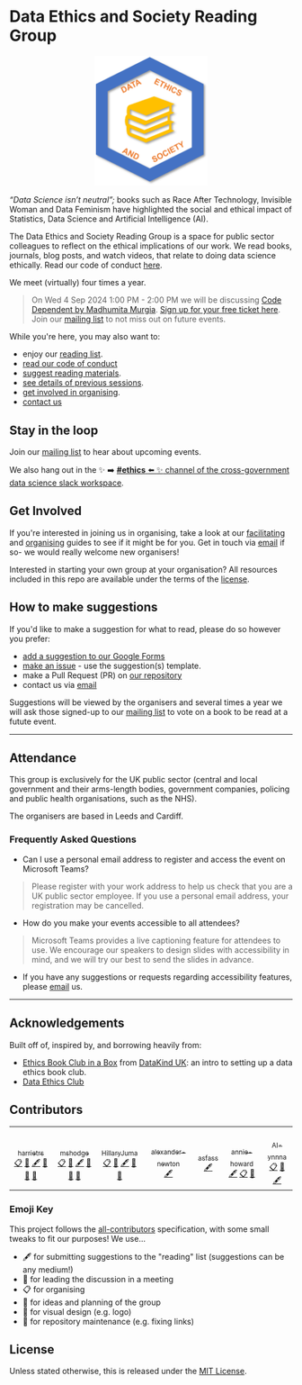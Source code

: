 # Data Ethics and Society Reading Group

<center><img src="deas.png" alt="logo" width="200"></center>

_“Data Science isn’t neutral”;_ books such as Race After Technology, Invisible Woman and Data Feminism have highlighted the social and ethical impact of Statistics, Data Science and Artificial Intelligence (AI).

The Data Ethics and Society Reading Group is a space for public sector colleagues to reflect on the ethical implications of our work. We read books, journals, blog posts, and watch videos, that relate to doing data science ethically. Read our code of conduct [here](./code-of-conduct.md).

We meet (virtually) four times a year.

> On Wed 4 Sep 2024 1:00 PM - 2:00 PM we will be discussing [Code Dependent by Madhumita Murgia](https://www.panmacmillan.com/authors/madhumita-murgia/code-dependent/9781529097306). [Sign up for your free ticket here](https://www.tickettailor.com/events/dataethics/1292240/r/govdatascislack). Join our [mailing list](https://xgovdataethics.substack.com/) to not miss out on future events.

While you're here, you may also want to:

* enjoy our [reading list](./READING-LIST.md).
* [read our code of conduct](./code-of-conduct.md)
* [suggest reading materials](#how-to-make-suggestions).
* [see details of previous sessions](./SESSIONS.md).
* [get involved in organising](#get-involved).
* [contact us](mailto:xgov-data-ethics@proton.me)

## Stay in the loop

Join our [mailing list](https://xgovdataethics.substack.com/) to hear about upcoming events.

We also hang out in the :sparkles: :arrow_right: [**#ethics** :arrow_left: :sparkles: channel of the cross-government data science slack workspace](https://govdatascience.slack.com).

## Get Involved

If you're interested in joining us in organising, take a look at our [facilitating](./Guides/facilitating.md) and [organising](./Guides/organising.md) guides to see if it might be for you. Get in touch via [email](mailto:xgov-data-ethics@proton.me) if so- we would really welcome new organisers!

Interested in starting your own group at your organisation? All resources included in this repo are available under the terms of the [license](./LICENSE).

## How to make suggestions

If you'd like to make a suggestion for what to read, please do so however you prefer:

* [add a suggestion to our Google Forms](https://forms.gle/qvNVX1681hkW62Lj9)
* [make an issue](https://github.com/ukgovdatascience/data-ethics-and-society-reading-group/issues/new/choose) - use the suggestion(s) template.
* make a Pull Request (PR) on [our repository](https://github.com/ukgovdatascience/data-ethics-and-society-reading-group)
* contact us via [email](mailto:xgov-data-ethics@proton.me)

Suggestions will be viewed by the organisers and several times a year we will ask those signed-up to our [mailing list](https://xgovdataethics.substack.com/) to vote on a book to be read at a futute event. 

---

## Attendance

This group is exclusively for the UK public sector (central and local government and their arms-length bodies, government companies, policing and public health organisations, such as the NHS).

The organisers are based in Leeds and Cardiff.

### Frequently Asked Questions

* Can I use a personal email address to register and access the event on Microsoft Teams?

> Please register with your work address to help us check that you are a UK public sector employee. If you use a personal email address, your registration may be cancelled.

* How do you make your events accessible to all attendees?

> Microsoft Teams provides a live captioning feature for attendees to use. We encourage our speakers to design slides with accessibility in mind, and we will try our best to send the slides in advance.

* If you have any suggestions or requests regarding accessibility features, please [email](mailto:xgov-data-ethics@proton.me) us.

---

## Acknowledgements

Built off of, inspired by, and borrowing heavily from:

* [Ethics Book Club in a
Box](https://github.com/DataKind-UK/data-ethics-book-club-in-a-box) from [DataKind UK](https://datakind.org.uk/): an intro to setting up a data ethics book club.
* [Data Ethics Club](https://github.com/very-good-science/data-ethics-club)

## Contributors
<!-- markdownlint-disable -->
<table>
	<tbody>
		<tr>
			<td align="center"><font color="#333333">
				<a href="https://github.com/harrietrs">
					<img alt="" src="https://avatars.githubusercontent.com/u/28767009?v=4" width="100px;" />
					<br />
					<sub>harrietrs</sub>
				</a>
				<br />
				<a href="#eventOrganizing-harrietrs" title="Event Organizing">📋</a>
				<a href="#ideas-harrietrs" title="Ideas, Planning, &amp; Feedback">🤔</a>
				<a href="#content-harrietrs" title="Content">🖋</a>
				<a href="#question-harrietrs" title="Leading Discussion">💬</a>
				<a href="#blog-harrietrs" title="Blogposts">📝</a>
				<a href="#maintenance-harrietrs" title="Maintenance">🚧</a>
			</font></td>
			<td align="center"><font color="#333333">
				<a href="https://github.com/mshodge">
					<img alt="" src="https://avatars.githubusercontent.com/u/15108577?v=4" width="100px;" />
					<br />
					<sub>mshodge</sub>
				</a>
				<br />
				<a href="#eventOrganizing-mshodge" title="Event Organizing">📋</a>
				<a href="#ideas-mshodge" title="Ideas, Planning, &amp; Feedback">🤔</a>
				<a href="#content-mshodge" title="Content">🖋</a>
				<a href="#question-mshodge" title="Leading Discussion">💬</a>
				<a href="#blog-mshodge" title="Blogposts">📝</a>
				<a href="#maintenance-mshodge" title="Maintenance">🚧</a></font></td>
			<td align="center"><font color="#333333">
				<a href="https://github.com/HillaryJuma">
					<img alt="" src="https://avatars.githubusercontent.com/u/52030096?v=4" width="100px;" />
					<br />
					<sub>HillaryJuma</sub>
				</a>
				<br />
				<a href="#eventOrganizing-HillaryJuma" title="Event Organizing">📋</a>
				<a href="#ideas-HillaryJuma" style="text-align: -webkit-center;" title="Ideas, Planning, &amp; Feedback">🤔</a>
				<a href="#content-HillaryJuma" title="Content">🖋</a>
				<a href="#question-HillaryJuma" title="Leading Discussion">💬</a>
				<a href="#design-HillaryJuma" title="Design">🎨</a>
			</font></td>
			<td align="center"><font color="#333333">
				<a href="https://github.com/alexander-newton">
					<img alt="" src="https://avatars.githubusercontent.com/u/43876799?v=4" width="100px;" />
					<br />
					<sub>alexander-newton</sub>
				</a>
				<br />
				<a href="#content-alexander-newton" title="Content">🖋</a>
			</font></td>
			<td align="center"><font color="#333333">
				<a href="https://github.com/asfass">
					<img alt="" src="https://avatars.githubusercontent.com/u/107923301?v=4" width="100px;" />
					<br />
					<sub>asfass</sub>
				</a>
				<br />
				<a href="#content-asfass" title="Content">🖋</a>
			</font></td>
			<td align="center"><font color="#333333">
				<a href="https://github.com/annie-howard">
					<img alt="" src="https://avatars.githubusercontent.com/u/90615915?v=4" width="100px;" />
					<br />
					<sub>annie-howard</sub>
				</a>
				<br />
				<a href="#content-annie-howard" title="Content">🖋</a>
				<a href="#eventOrganizing-annie-howard" title="Event Organizing">📋</a>
				<a href="#question-annie-howard" title="Leading Discussion">💬</a>
			</font></td>
			<td align="center"><font color="#333333">
				<a href="https://github.com/AI-ynnna">
					<img alt="" src="https://avatars.githubusercontent.com/u/92533251?v=4" width="100px;" />
					<br />
					<sub>AI-ynnna</sub>
				</a>
				<br />
				<a href="#eventOrganizing-AI-ynnna" title="Event Organizing">📋</a>
				<a href="#ideas-AI-ynnna" title="Ideas, Planning, &amp; Feedback">🤔</a>
				<a href="#content-AI-ynnna" title="Content">🖋</a>
			</font></td>
		</tr>
	</tbody>
</table>


<!-- markdownlint-restore -->

### Emoji Key

This project follows the [all-contributors](https://github.com/all-contributors/all-contributors) specification, with some small tweaks to fit our purposes!  We use...  

* 🖋  for submitting suggestions to the "reading" list (suggestions can be any medium!)
* 💬  for leading the discussion in a meeting  
* 📋  for organising  
* 🤔  for ideas and planning of the group
* 🎨  for visual design (e.g. logo)
* 🚧  for repository maintenance (e.g. fixing links)

## License

Unless stated otherwise, this is released under the [MIT License](./LICENSE).
